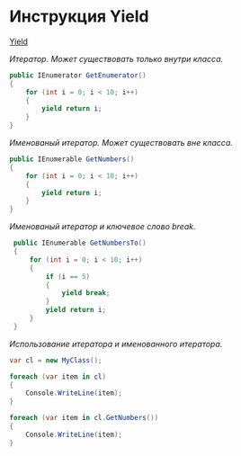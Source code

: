 # Инструкция Yield

[Yield](https://docs.microsoft.com/ru-ru/dotnet/csharp/language-reference/keywords/yield)

*Итератор. Может существовать только внутри класса.*

```c#
public IEnumerator GetEnumerator()
{
    for (int i = 0; i < 10; i++)
    {
        yield return i;
    }
}
```

*Именованый итератор. Может существовать вне класса.*

```c#
public IEnumerable GetNumbers()
{
    for (int i = 0; i < 10; i++)
    {
        yield return i;
    }
}
```

*Именованый итератор и ключевое слово break.*  

```c#
 public IEnumerable GetNumbersTo()
 {
     for (int i = 0; i < 10; i++)
     {
         if (i == 5)
         {
             yield break;
         }
         yield return i;
     }
 }
```

*Использование итератора и именованного итератора.*

```c#
var cl = new MyClass();

foreach (var item in cl)
{
    Console.WriteLine(item);
}

foreach (var item in cl.GetNumbers())
{
    Console.WriteLine(item);
}
```
